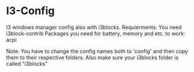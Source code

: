 # I3-Config
I3 windows manager config also with i3blocks.
Requierments:
You need i3block-contrib
Packages you need for battery, memory and etc. to work: acpi

Note: You have to change the config names both to 'config' and then copy them to their respective folders.
      Also make sure your i3blocks folder is called "i3blocks"
